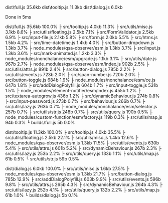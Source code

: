 
  dist\full.js     35.6kb
  dist\tooltip.js  11.3kb
  dist\dialog.js    6.0kb

Done in 5ms

  dist/full.js                                    35.6kb  100.0%
   ├ src/tooltip.js                                4.0kb   11.3%
   ├ src/utils/misc.js                             3.1kb    8.6%
   ├ src/utils/floating.js                         2.5kb    7.1%
   ├ src/FormValidator.js                          2.5kb    6.9%
   ├ src/input-file.js                             2.1kb    5.8%
   ├ src/form.js                                   2.0kb    5.5%
   ├ src/htmx.js                                   1.5kb    4.2%
   ├ src/time-datetime.js                          1.4kb    4.0%
   ├ src/button-dropdown.js                        1.3kb    3.7%
   ├ node_modules/qsa-observer/esm.js              1.3kb    3.7%
   ├ src/input.js                                  1.3kb    3.6%
   ├ src/mark-animated.js                          1.2kb    3.3%
   ├ node_modules/nonchalance/esm/upgrade.js       1.1kb    3.1%
   ├ src/utils/date.js                             967b     2.7%
   ├ node_modules/qsa-observer/esm/index.js        902b     2.5%
   ├ src/utils/attrs.js                            891b     2.4%
   ├ src/button-dialog.js                          785b     2.2%
   ├ src/utils/events.js                           723b     2.0%
   ├ src/span-number.js                            720b     2.0%
   ├ src/button-toggle.js                          684b     1.9%
   ├ node_modules/nonchalance/esm/ce.js            647b     1.8%
   ├ src/addDialogPolyfill.js                      604b     1.7%
   ├ src/input-toggle.js                           531b     1.5%
   ├ node_modules/element-notifier/esm/index.js    455b     1.2%
   ├ src/textarea-autogrow.js                      436b     1.2%
   ├ src/dynamicBehaviour.js                       274b     0.8%
   ├ src/input-password.js                         273b     0.7%
   ├ src/behaviour.js                              266b     0.7%
   ├ src/utils/lazy.js                             263b     0.7%
   ├ node_modules/nonchalance/esm/selector.js      257b     0.7%
   ├ src/utils/str.js                              248b     0.7%
   ├ src/utils/query.js                            190b     0.5%
   ├ node_modules/custom-function/esm/factory.js   119b     0.3%
   ├ src/utils/map.js                               94b     0.3%
   └ builds/full.js                                  5b     0.0%

  dist/tooltip.js                                 11.3kb  100.0%
   ├ src/tooltip.js                                4.0kb   35.5%
   ├ src/utils/floating.js                         2.5kb   22.1%
   ├ src/utils/misc.js                             1.4kb   12.6%
   ├ node_modules/qsa-observer/esm.js              1.3kb   11.5%
   ├ src/utils/events.js                           630b     5.4%
   ├ src/utils/attrs.js                            601b     5.2%
   ├ src/dynamicBehaviour.js                       267b     2.3%
   ├ src/utils/lazy.js                             253b     2.2%
   ├ src/utils/query.js                            133b     1.1%
   ├ src/utils/map.js                               61b     0.5%
   └ src/utils/str.js                               59b     0.5%

  dist/dialog.js                                   6.0kb  100.0%
   ├ src/utils/misc.js                             1.6kb   27.5%
   ├ node_modules/qsa-observer/esm.js              1.3kb   21.7%
   ├ src/button-dialog.js                          785b    12.9%
   ├ src/addDialogPolyfill.js                      603b     9.9%
   ├ src/utils/events.js                           596b     9.8%
   ├ src/utils/attrs.js                            265b     4.3%
   ├ src/dynamicBehaviour.js                       264b     4.3%
   ├ src/utils/lazy.js                             252b     4.1%
   ├ src/utils/query.js                            132b     2.2%
   ├ src/utils/map.js                               61b     1.0%
   └ builds/dialog.js                                5b     0.1%

